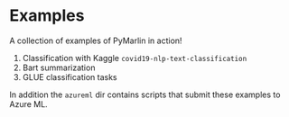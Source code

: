 # Examples

A collection of examples of PyMarlin in action!

1. Classification with Kaggle `covid19-nlp-text-classification`
2. Bart summarization
3. GLUE classification tasks

In addition the `azureml` dir contains scripts that submit these examples to Azure ML.